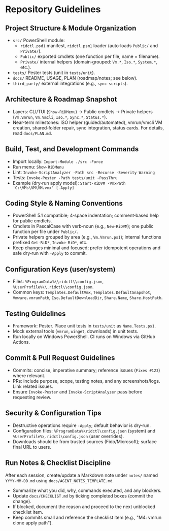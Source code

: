 # Repository Guidelines

## Project Structure & Module Organization
- `src/` PowerShell module:
  - `ridctl.psd1` manifest, `ridctl.psm1` loader (auto‑loads `Public/` and `Private/`).
  - `Public/` exported cmdlets (one function per file, name = filename).
  - `Private/` internal helpers (domain‑grouped: `Vm.*`, `Iso.*`, `System.*`, etc.).
- `tests/` Pester tests (unit in `tests/unit`).
- `docs/` README, USAGE, PLAN (roadmap/notes; see below).
- `third_party/` external integrations (e.g., `sync-scripts`).

## Architecture & Roadmap Snapshot
- Layers: CLI/TUI (`Show-RiDMenu`) → Public cmdlets → Private helpers (`Vm.Vmrun`, `Vm.VmCli`, `Iso.*`, `Sync.*`, `Status.*`).
- Near‑term milestones: ISO helper (guided/automated), vmrun/vmcli VM creation, shared‑folder repair, sync integration, status cards. For details, read `docs/PLAN.md`.

## Build, Test, and Development Commands
- Import locally: `Import-Module ./src -Force`
- Run menu: `Show-RiDMenu`
- Lint: `Invoke-ScriptAnalyzer -Path src -Recurse -Severity Warning`
- Tests: `Invoke-Pester -Path tests/unit -PassThru`
- Example (dry‑run apply model): `Start-RiDVM -VmxPath 'C:\VMs\VM\VM.vmx' [-Apply]`

## Coding Style & Naming Conventions
- PowerShell 5.1 compatible; 4‑space indentation; comment‑based help for public cmdlets.
- Cmdlets in PascalCase with verb‑noun (e.g., `New-RiDVM`); one public function per file under `Public/`.
- Private helpers grouped by area (e.g., `Vm.Vmrun.ps1`); internal functions prefixed `Get‑RiD*`, `Invoke‑RiD*`, etc.
- Keep changes minimal and focused; prefer idempotent operations and safe dry‑run with `-Apply` to commit.

## Configuration Keys (user/system)
- Files: `%ProgramData%\\ridctl\\config.json`, `%UserProfile%\\.ridctl\\config.json`.
- Common keys: `Templates.DefaultVmx`, `Templates.DefaultSnapshot`, `Vmware.vmrunPath`, `Iso.DefaultDownloadDir`, `Share.Name`, `Share.HostPath`.

## Testing Guidelines
- Framework: Pester. Place unit tests in `tests/unit` as `Name.Tests.ps1`.
- Mock external tools (`vmrun`, `winget`, downloads) in unit tests.
- Run locally on Windows PowerShell. CI runs on Windows via GitHub Actions.

## Commit & Pull Request Guidelines
- Commits: concise, imperative summary; reference issues (`Fixes #123`) where relevant.
- PRs: include purpose, scope, testing notes, and any screenshots/logs. Link related issues.
- Ensure `Invoke-Pester` and `Invoke-ScriptAnalyzer` pass before requesting review.

## Security & Configuration Tips
- Destructive operations require `-Apply`; default behavior is dry‑run.
- Configuration files: `%ProgramData%\ridctl\config.json` (system) and `%UserProfile%\.ridctl\config.json` (user overrides).
- Downloads should be from trusted sources (Fido/Microsoft); surface final URL to users.

## Run Notes & Checklist Discipline
After each session, create/update a Markdown note under `notes/` named `YYYY-MM-DD.md` using `docs/AGENT_NOTES_TEMPLATE.md`.
- Summarize what you did, why, commands executed, and any blockers.
- Update `docs/CHECKLIST.md` by ticking completed boxes (commit the change).
- If blocked, document the reason and proceed to the next unblocked checklist item.
- Keep commits small and reference the checklist item (e.g., "M4: vmrun clone apply path").

